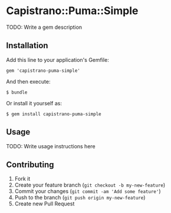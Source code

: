 # Capistrano::Puma::Simple

TODO: Write a gem description

## Installation

Add this line to your application's Gemfile:

    gem 'capistrano-puma-simple'

And then execute:

    $ bundle

Or install it yourself as:

    $ gem install capistrano-puma-simple

## Usage

TODO: Write usage instructions here

## Contributing

1. Fork it
2. Create your feature branch (`git checkout -b my-new-feature`)
3. Commit your changes (`git commit -am 'Add some feature'`)
4. Push to the branch (`git push origin my-new-feature`)
5. Create new Pull Request

